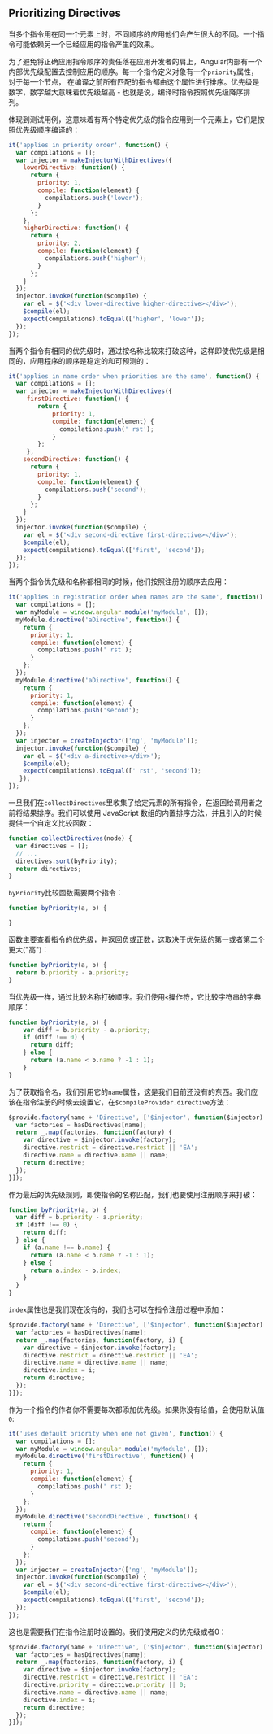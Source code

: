 ## Prioritizing Directives
当多个指令用在同一个元素上时，不同顺序的应用他们会产生很大的不同。一个指令可能依赖另一个已经应用的指令产生的效果。

为了避免将正确应用指令顺序的责任落在应用开发者的肩上，Angular内部有一个内部优先级配置去控制应用的顺序。每一个指令定义对象有一个`priority`属性，对于每一个节点，
在编译之前所有匹配的指令都由这个属性进行排序。优先级是数字，数字越大意味着优先级越高 - 也就是说，编译时指令按照优先级降序排列。

体现到测试用例，这意味着有两个特定优先级的指令应用到一个元素上，它们是按照优先级顺序编译的：
```js
it('applies in priority order', function() {
  var compilations = [];
  var injector = makeInjectorWithDirectives({
    lowerDirective: function() {
      return {
        priority: 1,
        compile: function(element) {
          compilations.push('lower');
        }
      }; 
    },
    higherDirective: function() {
      return {
        priority: 2,
        compile: function(element) {
          compilations.push('higher');
        }
      }; 
    }
  });
  injector.invoke(function($compile) {
    var el = $('<div lower-directive higher-directive></div>');
    $compile(el);
    expect(compilations).toEqual(['higher', 'lower']);
  }); 
});
```
当两个指令有相同的优先级时，通过按名称比较来打破这种，这样即使优先级是相同的，应用程序的顺序是稳定的和可预测的：
```js
it('applies in name order when priorities are the same', function() {
  var compilations = [];
  var injector = makeInjectorWithDirectives({
     firstDirective: function() {
     	return {
            priority: 1,
            compile: function(element) {
              compilations.push(' rst');
            }
        }; 
     },
    secondDirective: function() {
      return {
        priority: 1,
        compile: function(element) {
          compilations.push('second');
        }
      }; 
    }
  });
  injector.invoke(function($compile) {
    var el = $('<div second-directive first-directive></div>');
    $compile(el);
    expect(compilations).toEqual(['first', 'second']);
  }); 
});
```
当两个指令优先级和名称都相同的时候，他们按照注册的顺序去应用：
```js
it('applies in registration order when names are the same', function() {
  var compilations = [];
  var myModule = window.angular.module('myModule', []);
  myModule.directive('aDirective', function() {
    return {
      priority: 1,
      compile: function(element) {
        compilations.push(' rst');
      }
    }; 
  });
  myModule.directive('aDirective', function() {
    return {
      priority: 1,
      compile: function(element) {
        compilations.push('second');
      }
    }; 
  });
  var injector = createInjector(['ng', 'myModule']);
  injector.invoke(function($compile) {
    var el = $('<div a-directive></div>');
    $compile(el);
    expect(compilations).toEqual([' rst', 'second']);
   }); 
});
```
一旦我们在`collectDirectives`里收集了给定元素的所有指令，在返回给调用者之前将结果排序。我们可以使用 JavaScript 数组的内置排序方法，并且引入的时候提供一个自定义比较函数：
```js
function collectDirectives(node) {
  var directives = [];
  // ...
  directives.sort(byPriority);
  return directives;
}
```
`byPriority`比较函数需要两个指令：
```js
function byPriority(a, b) {

}
```
函数主要查看指令的优先级，并返回负或正数，这取决于优先级的第一或者第二个更大("高")：
```js
function byPriority(a, b) {
  return b.priority - a.priority;
}
```
当优先级一样，通过比较名称打破顺序。我们使用`<`操作符，它比较字符串的字典顺序：
```js
function byPriority(a, b) {
    var diff = b.priority - a.priority;
    if (diff !== 0) {
      return diff;
    } else {
      return (a.name < b.name ? -1 : 1);
    }
}
```
为了获取指令名，我们引用它的`name`属性，这是我们目前还没有的东西。我们应该在指令注册的时候去设置它，在`$compileProvider.directive`方法：
```js
$provide.factory(name + 'Directive', ['$injector', function($injector) {
  var factories = hasDirectives[name];
  return _.map(factories, function(factory) {
    var directive = $injector.invoke(factory);
    directive.restrict = directive.restrict || 'EA';
    directive.name = directive.name || name;
    return directive;
  });
}]);
```
作为最后的优先级规则，即使指令的名称匹配，我们也要使用注册顺序来打破：
```js
function byPriority(a, b) {
  var diff = b.priority - a.priority;
  if (diff !== 0) {
    return diff;
  } else {
    if (a.name !== b.name) {
      return (a.name < b.name ? -1 : 1);
    } else {
      return a.index - b.index;
    }
  } 
}
```
`index`属性也是我们现在没有的，我们也可以在指令注册过程中添加：
```js
$provide.factory(name + 'Directive', ['$injector', function($injector) {
  var factories = hasDirectives[name];
  return _.map(factories, function(factory, i) {
    var directive = $injector.invoke(factory);
    directive.restrict = directive.restrict || 'EA';
    directive.name = directive.name || name;
    directive.index = i;
    return directive;
  });
}]);
```
作为一个指令的作者你不需要每次都添加优先级。如果你没有给值，会使用默认值`0`:
```js
it('uses default priority when one not given', function() {
  var compilations = [];
  var myModule = window.angular.module('myModule', []);
  myModule.directive('firstDirective', function() {
    return {
      priority: 1,
      compile: function(element) {
        compilations.push(' rst');
      }
    }; 
  });
  myModule.directive('secondDirective', function() {
    return {
      compile: function(element) {
        compilations.push('second');
      }
    }; 
  });
  var injector = createInjector(['ng', 'myModule']);
  injector.invoke(function($compile) {
    var el = $('<div second-directive first-directive></div>');
    $compile(el);
    expect(compilations).toEqual(['first', 'second']);
  }); 
});
```
这也是需要我们在指令注册时设置的。我们使用定义的优先级或者0：
```js
$provide.factory(name + 'Directive', ['$injector', function($injector) {
  var factories = hasDirectives[name];
  return _.map(factories, function(factory, i) {
    var directive = $injector.invoke(factory);
    directive.restrict = directive.restrict || 'EA';
    directive.priority = directive.priority || 0;
    directive.name = directive.name || name;
    directive.index = i;
    return directive;
  });
}]);
```
